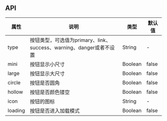 ## API 

| 属性      | 说明                                                | 类型      | 默认值   |
|---------|---------------------------------------------------|---------|-------|
| type    | 按钮类型，可选值为primary、link、success、warning、danger或者不设置 | String  | -     |
| mini    | 按钮显示小尺寸                                           | Boolean | false |
| large   | 按钮显示大尺寸                                           | Boolean | false |
| circle  | 按钮是否圆角                                            | Boolean | false |
| hollow  | 按钮是否颜色镂空                                          | Boolean | false |
| icon    | 按钮的图标                                             | String  | -     |
| loading | 按钮是否进入加载模式                                        | Boolean | false |
